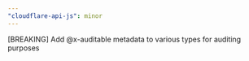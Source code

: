 ```yaml
---
"cloudflare-api-js": minor
---
```


[BREAKING] Add @x-auditable metadata to various types for auditing purposes